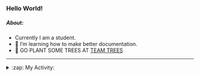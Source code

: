 ### Hello World!

##### About:
- Currently I am a student.
- 🌱 I’m learning how to make better documentation.
- 🌱 GO PLANT SOME TREES AT [TEAM TREES](https://teamtrees.org/)

---
<details>
  <summary>:zap: My Activity:</summary>
  
<!--START_SECTION:waka-->
![Code Time](http://img.shields.io/badge/Code%20Time-990%20hrs%2052%20mins-blue)

**I'm a Night 🦉** 

```text
🌞 Morning    92 commits     ███░░░░░░░░░░░░░░░░░░░░░░   13.71% 
🌆 Daytime    153 commits    █████░░░░░░░░░░░░░░░░░░░░   22.8% 
🌃 Evening    208 commits    ███████░░░░░░░░░░░░░░░░░░   31.0% 
🌙 Night      218 commits    ████████░░░░░░░░░░░░░░░░░   32.49%

```
📅 **I'm Most Productive on Tuesday** 

```text
Monday       89 commits     ███░░░░░░░░░░░░░░░░░░░░░░   13.26% 
Tuesday      133 commits    █████░░░░░░░░░░░░░░░░░░░░   19.82% 
Wednesday    70 commits     ██░░░░░░░░░░░░░░░░░░░░░░░   10.43% 
Thursday     98 commits     ███░░░░░░░░░░░░░░░░░░░░░░   14.61% 
Friday       100 commits    ███░░░░░░░░░░░░░░░░░░░░░░   14.9% 
Saturday     76 commits     ██░░░░░░░░░░░░░░░░░░░░░░░   11.33% 
Sunday       105 commits    ████░░░░░░░░░░░░░░░░░░░░░   15.65%

```


📊 **This Week I Spent My Time On** 

```text
🔥 Editors: 
VS Code                  1 hr 25 mins        █████████████████████████   100.0%

🐱‍💻 Projects: 
CSF22                    1 hr 22 mins        ████████████████████████░   96.22% 
PraiseDemo               3 mins              █░░░░░░░░░░░░░░░░░░░░░░░░   3.78%

```


 Last Updated on 08/01/2023 18:04:03 UTC
<!--END_SECTION:waka-->
</details>
